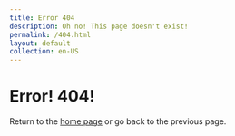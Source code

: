 ```yaml
---
title: Error 404
description: Oh no! This page doesn't exist!
permalink: /404.html
layout: default
collection: en-US
---
```


# Error! 404!

Return to the [home page](/) or <span class="a" onclick="window.history.back()">go back</span> to the previous page.
